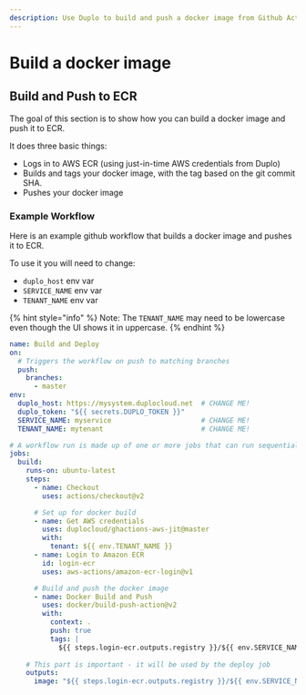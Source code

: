 ```yaml
---
description: Use Duplo to build and push a docker image from Github Actions
---
```


# Build a docker image

## Build and Push to ECR

The goal of this section is to show how you can build a docker image and push it to ECR.

It does three basic things:

* Logs in to AWS ECR (using just-in-time AWS credentials from Duplo)
* Builds and tags your docker image, with the tag based on the git commit SHA.
* Pushes your docker image

### Example Workflow

Here is an example github workflow that builds a docker image and pushes it to ECR.

To use it you will need to change:

* `duplo_host` env var
* `SERVICE_NAME` env var
* `TENANT_NAME` env var

{% hint style="info" %} Note: The `TENANT_NAME` may need to be lowercase even though the UI shows it in uppercase. {% endhint %}

```yaml
name: Build and Deploy
on:
  # Triggers the workflow on push to matching branches
  push:
    branches:
      - master
env:
  duplo_host: https://mysystem.duplocloud.net  # CHANGE ME!
  duplo_token: "${{ secrets.DUPLO_TOKEN }}"
  SERVICE_NAME: myservice                      # CHANGE ME!
  TENANT_NAME: mytenant                        # CHANGE ME!

# A workflow run is made up of one or more jobs that can run sequentially or in parallel
jobs:
  build:
    runs-on: ubuntu-latest
    steps:
      - name: Checkout
        uses: actions/checkout@v2

      # Set up for docker build
      - name: Get AWS credentials
        uses: duplocloud/ghactions-aws-jit@master
        with:
          tenant: ${{ env.TENANT_NAME }}
      - name: Login to Amazon ECR
        id: login-ecr
        uses: aws-actions/amazon-ecr-login@v1

      # Build and push the docker image
      - name: Docker Build and Push
        uses: docker/build-push-action@v2
        with:
          context: .
          push: true
          tags: |
            ${{ steps.login-ecr.outputs.registry }}/${{ env.SERVICE_NAME }}:${{ github.sha }}
            
    # This part is important - it will be used by the deploy job
    outputs:
      image: "${{ steps.login-ecr.outputs.registry }}/${{ env.SERVICE_NAME }}:${{ github.sha }}"
```
